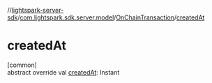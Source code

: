 //[lightspark-server-sdk](../../../index.md)/[com.lightspark.sdk.server.model](../index.md)/[OnChainTransaction](index.md)/[createdAt](created-at.md)

# createdAt

[common]\
abstract override val [createdAt](created-at.md): Instant
